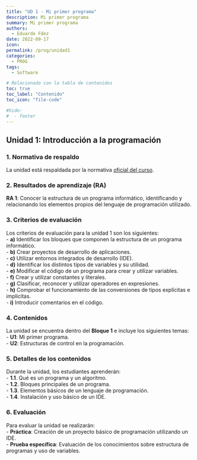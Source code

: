```yaml
---
title: "UD 1 - Mi primer programa"
description: Mi primer programa
summary: Mi primer programa
authors:
  - Eduardo Fdez
date: 2022-09-17
icon:
permalink: /prog/unidad1
categories:
  - PROG
tags:
  - Software

# Relacionado con la tabla de contenidos
toc: true
toc_label: "Contenido"
toc_icon: "file-code"

#hide:
#  - footer
---
```


## Unidad 1: Introducción a la programación

### 1. **Normativa de respaldo**  
   La unidad está respaldada por la normativa [oficial del curso](https://www.todofp.es/dam/jcr:c198771c-775e-469b-936f-5f5ef6af165a/andtsdesarrollo-aplicaciones-web-pdf.pdf).

### 2. **Resultados de aprendizaje (RA)**   
**RA 1**: Conocer la estructura de un programa informático, identificando y relacionando los elementos propios del lenguaje de programación utilizado.   

### 3. **Criterios de evaluación**   
   Los criterios de evaluación para la unidad 1 son los siguientes:   
    - **a)** Identificar los bloques que componen la estructura de un programa informático.   
    - **b)** Crear proyectos de desarrollo de aplicaciones.   
    - **c)** Utilizar entornos integrados de desarrollo (IDE).   
    - **d)** Identificar los distintos tipos de variables y su utilidad.   
    - **e)** Modificar el código de un programa para crear y utilizar variables.   
    - **f)** Crear y utilizar constantes y literales.   
    - **g)** Clasificar, reconocer y utilizar operadores en expresiones.   
    - **h)** Comprobar el funcionamiento de las conversiones de tipos explícitas e implícitas.   
    - **i)** Introducir comentarios en el código.  

### 4. **Contenidos**  
   La unidad se encuentra dentro del **Bloque 1** e incluye los siguientes temas:   
    - **U1**: Mi primer programa.   
    - **U2**: Estructuras de control en la programación.

### 5. **Detalles de los contenidos**
   Durante la unidad, los estudiantes aprenderán:   
    - **1.1**. Qué es un programa y un algoritmo.   
    - **1.2**. Bloques principales de un programa.   
    - **1.3**. Elementos básicos de un lenguaje de programación.   
    - **1.4**. Instalación y uso básico de un IDE.    

### 6. **Evaluación**
   Para evaluar la unidad se realizarán:    
    - **Práctica**: Creación de un proyecto básico de programación utilizando un IDE.      
    - **Prueba específica**: Evaluación de los conocimientos sobre estructura de programas y uso de variables.     